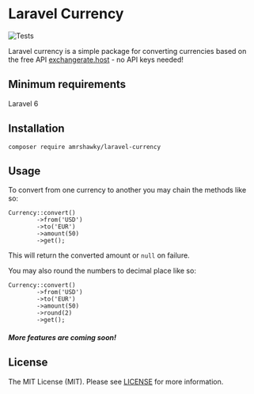 # Laravel Currency
![Tests](https://github.com/amrshawky/laravel-currency/workflows/Tests/badge.svg?branch=master)

Laravel currency is a simple package for converting currencies based on the free API [exchangerate.host](https://exchangerate.host "exchangerate.host Homepage") - no API keys needed!

## Minimum requirements
Laravel 6

## Installation
```
composer require amrshawky/laravel-currency
```

## Usage

To convert from one currency to another you may chain the methods like so: 
```
Currency::convert()
        ->from('USD')
        ->to('EUR')
        ->amount(50)
        ->get();
```
This will return the converted amount or `null` on failure.

You may also round the numbers to decimal place like so:
```
Currency::convert()
        ->from('USD')
        ->to('EUR')
        ->amount(50)
        ->round(2)
        ->get();
```

##### More features are coming soon!

## License
The MIT License (MIT). Please see [LICENSE](../master/LICENSE) for more information.
